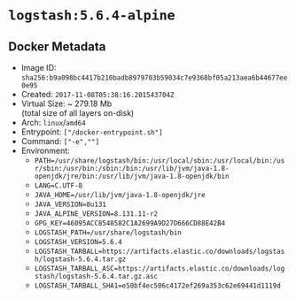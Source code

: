 # `logstash:5.6.4-alpine`

## Docker Metadata

- Image ID: `sha256:b9a098bc4417b210badb8979703b59034c7e9368bf05a213aea6b44677ee0e95`
- Created: `2017-11-08T05:38:16.201543704Z`
- Virtual Size: ~ 279.18 Mb  
  (total size of all layers on-disk)
- Arch: `linux`/`amd64`
- Entrypoint: `["/docker-entrypoint.sh"]`
- Command: `["-e",""]`
- Environment:
  - `PATH=/usr/share/logstash/bin:/usr/local/sbin:/usr/local/bin:/usr/sbin:/usr/bin:/sbin:/bin:/usr/lib/jvm/java-1.8-openjdk/jre/bin:/usr/lib/jvm/java-1.8-openjdk/bin`
  - `LANG=C.UTF-8`
  - `JAVA_HOME=/usr/lib/jvm/java-1.8-openjdk/jre`
  - `JAVA_VERSION=8u131`
  - `JAVA_ALPINE_VERSION=8.131.11-r2`
  - `GPG_KEY=46095ACC8548582C1A2699A9D27D666CD88E42B4`
  - `LOGSTASH_PATH=/usr/share/logstash/bin`
  - `LOGSTASH_VERSION=5.6.4`
  - `LOGSTASH_TARBALL=https://artifacts.elastic.co/downloads/logstash/logstash-5.6.4.tar.gz`
  - `LOGSTASH_TARBALL_ASC=https://artifacts.elastic.co/downloads/logstash/logstash-5.6.4.tar.gz.asc`
  - `LOGSTASH_TARBALL_SHA1=e50bf4ec506c4172ef269a353c62e69441d1119d`
